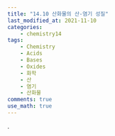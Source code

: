 ```yaml
---
title: "14.10 산화물의 산-염기 성질"
last_modified_at: 2021-11-10
categories:
    - chemistry14
tags:
    - Chemistry
    - Acids
    - Bases
    - Oxides
    - 화학
    - 산
    - 염기
    - 산화물
comments: true
use_math: true
---
```


.